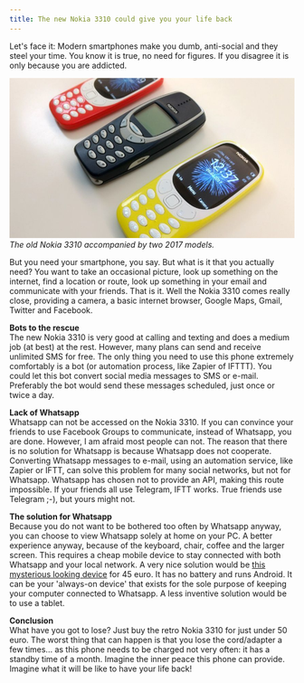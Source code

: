 ```yaml
---
title: The new Nokia 3310 could give you your life back
---
```


Let's face it: Modern smartphones make you dumb, anti-social and they steel your time. You know it is true, no need for figures. If you disagree it is only because you are addicted.

![](/uploads/versions/3310---x----830-467x---.jpeg)*The old Nokia 3310 accompanied by two 2017 models.*

But you need your smartphone, you say. But what is it that you actually need? You want to take an occasional picture, look up something on the internet, find a location or route, look up something in your email and communicate with your friends. That is it. Well the Nokia 3310 comes really close, providing a camera, a basic internet browser, Google Maps, Gmail, Twitter and Facebook.

**Bots to the rescue**<br>The new Nokia 3310 is very good at calling and texting and does a medium job (at best) at the rest. However, many plans can send and receive unlimited SMS for free. The only thing you need to use this phone extremely comfortably is a bot (or automation process, like Zapier of IFTTT). You could let this bot convert social media messages to SMS or e-mail. Preferably the bot would send these messages scheduled, just once or twice a day.

**Lack of Whatsapp**<br>Whatsapp can not be accessed on the Nokia 3310. If you can convince your friends to use Facebook Groups to communicate, instead of Whatsapp, you are done. However, I am afraid most people can not. The reason that there is no solution for Whatsapp is because Whatsapp does not cooperate. Converting Whatsapp messages to e-mail, using an automation service, like Zapier or IFTT, can solve this problem for many social networks, but not for Whatsapp. Whatsapp has chosen not to provide an API, making this route impossible. If your friends all use Telegram, IFTT works. True friends use Telegram ;-), but yours might not.

**The solution for Whatsapp**<br>Because you do not want to be bothered too often by Whatsapp anyway, you can choose to view Whatsapp solely at home on your PC. A better experience anyway, because of the keyboard, chair, coffee and the larger screen. This requires a cheap mobile device to stay connected with both Whatsapp and your local network. A very nice solution would be&nbsp;[this mysterious looking device](/uploads/istreamer-x96-64-bit-amlogic-s905x-20-ghz-quadcore-1.jpg) for 45 euro. It has no battery and runs Android. It can be your 'always-on device' that exists for the sole purpose of keeping your computer connected to Whatsapp. A less inventive solution would be to use a tablet.

**Conclusion**<br>
What have you got to lose? Just buy the retro Nokia 3310 for just under 50 euro. The worst thing that can happen is that you lose the cord/adapter a few times... as this phone needs to be charged not very often: it has a standby time of a month. Imagine the inner peace this phone can provide. Imagine what it will be like to have your life back!
